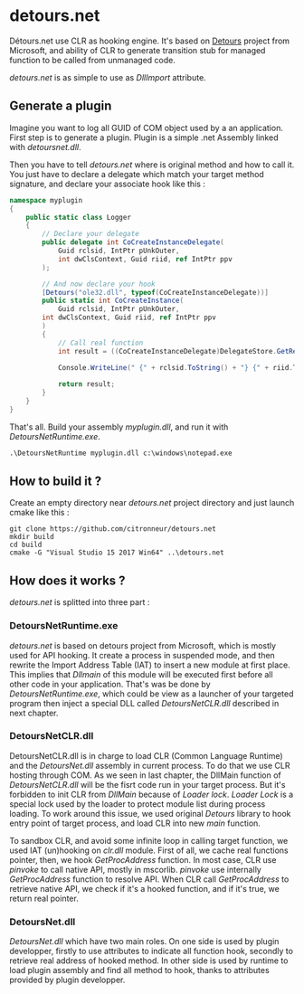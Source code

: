 # detours.net
Détours.net use CLR as hooking engine. It's based on [Detours](https://github.com/Microsoft/Detours) project from Microsoft, and ability of CLR to generate transition stub for managed function to be called from unmanaged code.

*detours.net* is as simple to use as *DllImport* attribute.

## Generate a plugin

Imagine you want to log all GUID of COM object used by a an application.
First step is to generate a plugin. Plugin is a simple .net Assembly linked with *detoursnet.dll*.

Then you have to tell *detours.net* where is original method and how to call it. You just have to declare a delegate which match your target method signature, and declare your associate hook like this :

```c#
namespace myplugin
{
    public static class Logger
    {
        // Declare your delegate
        public delegate int CoCreateInstanceDelegate(
            Guid rclsid, IntPtr pUnkOuter, 
            int dwClsContext, Guid riid, ref IntPtr ppv
        );

        // And now declare your hook
        [Detours("ole32.dll", typeof(CoCreateInstanceDelegate))]
        public static int CoCreateInstance(
            Guid rclsid, IntPtr pUnkOuter,
	    int dwClsContext, Guid riid, ref IntPtr ppv
        )
        {
            // Call real function
            int result = ((CoCreateInstanceDelegate)DelegateStore.GetReal(MethodInfo.GetCurrentMethod()))(rclsid, pUnkOuter, dwClsContext, riid, ref ppv);

            Console.WriteLine(" {" + rclsid.ToString() + "} {" + riid.ToString() + "} " + result.ToString("x"));
	
            return result;
        }
    }
}
```

That's all. Build your assembly *myplugin.dll*, and run it with *DetoursNetRuntime.exe*.

```bat
.\DetoursNetRuntime myplugin.dll c:\windows\notepad.exe
```

## How to build it ?

Create an empty directory near *detours.net* project directory and just launch cmake like this :

```
git clone https://github.com/citronneur/detours.net
mkdir build
cd build
cmake -G "Visual Studio 15 2017 Win64" ..\detours.net
```

## How does it works ?

*detours.net* is splitted into three part :

### DetoursNetRuntime.exe

*detours.net* is based on detours project from Microsoft, which is mostly used for API hooking. It create a process in suspended mode, and then rewrite the Import Address Table (IAT) to insert a new module at first place. This implies that *Dllmain* of this module will be executed first before all other code in your application. That's was be done by *DetoursNetRuntime.exe*, which could be view as a launcher of your targeted program then inject a special DLL called *DetoursNetCLR.dll* described in next chapter.

### DetoursNetCLR.dll

DetoursNetCLR.dll is in charge to load CLR (Common Language Runtime) and the *DetoursNet.dll* assembly in current process. To do that we use CLR hosting through COM. As we seen in last chapter, the DllMain function of *DetoursNetCLR.dll* will be the fisrt code run in your target process. But it's forbidden to init CLR from *DllMain* because of *Loader lock*. *Loader Lock* is a special lock used by the loader to protect module list during process loading. To work around this issue, we used original *Detours* library to hook entry point of target process, and load CLR into new *main* function.

To sandbox CLR, and avoid some infinite loop in calling target function, we used IAT (un)hooking on *clr.dll* module. First of all, we cache real functions pointer, then, we hook *GetProcAddress* function. In most case, CLR use *pinvoke* to call native API, mostly in mscorlib. *pinvoke* use internally *GetProcAddress* function to resolve API. When CLR call *GetProcAddress* to retrieve native API, we check if it's a hooked function, and if it's true, we return real pointer.

### DetoursNet.dll

*DetoursNet.dll* which have two main roles. On one side is used by plugin developper, firstly to use attributes to indicate all function hook, secondly to retrieve real address of hooked method. In other side is used by runtime to load plugin assembly and find all method to hook, thanks to attributes provided by plugin developper.
